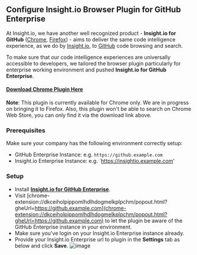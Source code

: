 ## Configure Insight.io Browser Plugin for GitHub Enterprise

At Insight.io, we have another well recognized product - **Insight.io for GitHub**
([Chrome](https://chrome.google.com/webstore/detail/insightio-for-github/pmhfgjjhhomfplgmbalncpcohgeijonh),
[Firefox](https://addons.mozilla.org/firefox/addon/insight-io-for-github/)) - aims to deliver the same code
intelligence experience, as we do by [Insight.io](https://insight.io), to [GitHub](https://github.com) code
browsing and search.

To make sure that our code intelligence experiences are universally accessible to developers, we tailored the
browser plugin particularly for enterprise working environment and pushed **Insight.io for GitHub Enterprise**.

#### [Download Chrome Plugin Here](https://chrome.google.com/webstore/detail/insightio-for-github-ente/dkceiholpippomlhdlhdogmelkplpchm)

**Note**: This plugin is currently available for Chrome only. We are in progress on bringing it to Firefox.
Also, this plugin won't be able to search on Chrome Web Store, you can only find it via the download link above.

### Prerequisites

Make sure your company has the following environment correctly setup: 

* GitHub Enterprise Instance: e.g. `https://github.example.com`
* Insight.io Enterprise Instance: e.g. `https://insightio.example.com'

### Setup

* Install **[Insight.io for GitHub Enterprise](https://chrome.google.com/webstore/detail/insightio-for-github-ente/dkceiholpippomlhdlhdogmelkplpchm)**.
* Visit [chrome-extension://dkceiholpippomlhdlhdogmelkplpchm/popout.html?gheUrl=https://github.example.com](chrome-extension://dkceiholpippomlhdlhdogmelkplpchm/popout.html?gheUrl=https://github.example.com)
to let the plugin be aware of the GitHub Enterprise instance in your environment.
* Make sure you've login on your Insight.io Enterprise instance already.
* Provide your Insight.io Enterprise url to plugin in the **Settings** tab as below and click **Save**.
![image](https://user-images.githubusercontent.com/987855/36393877-5dca58e2-1566-11e8-8f80-6b4c82d64bca.png)












